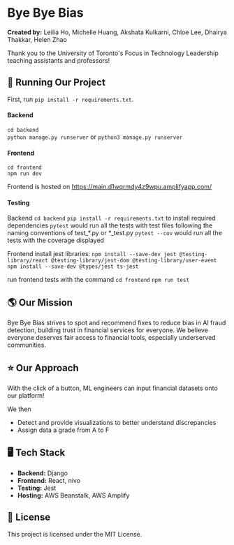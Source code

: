 # Bye Bye Bias

**Created by:** Leilia Ho, Michelle Huang, Akshata Kulkarni, Chloe Lee, Dhairya Thakkar, Helen Zhao

Thank you to the University of Toronto's Focus in Technology Leadership teaching assistants and professors!


##  🏃 Running Our Project
First, run `pip install -r requirements.txt`.

#### Backend
`cd backend`  
`python manage.py runserver` or `python3 manage.py runserver`

#### Frontend
`cd frontend`  
`npm run dev`  

Frontend is hosted on https://main.d1wqrmdy4z9wpu.amplifyapp.com/

#### Testing
Backend
`cd backend`
`pip install -r requirements.txt` to install required dependencies 
`pytest` would run all the tests with test files following the naming conventions of test_*.py or *_test.py
`pytest --cov` would run all the tests with the coverage displayed

Frontend
install jest libraries:
`npm install --save-dev jest @testing-library/react @testing-library/jest-dom @testing-library/user-event`
`npm install --save-dev @types/jest ts-jest`

run frontend tests with the command 
`cd frontend`
`npm run test`

##  🌎 Our Mission   
Bye Bye Bias strives to spot and recommend fixes to reduce bias in AI fraud detection, building trust in financial services for everyone. We believe everyone deserves fair access to financial tools, especially underserved communities. 

## ⭐️ Our Approach 
With the click of a button, ML engineers can input financial datasets onto our platform!

We then
- Detect and provide visualizations to better understand discrepancies 
- Assign data a grade from A to F

## 🖥 Tech Stack  
- **Backend:** Django 
- **Frontend:** React, nivo
- **Testing:** Jest
- **Hosting:** AWS Beanstalk, AWS Amplify

## 📄 License 
This project is licensed under the MIT License. 
